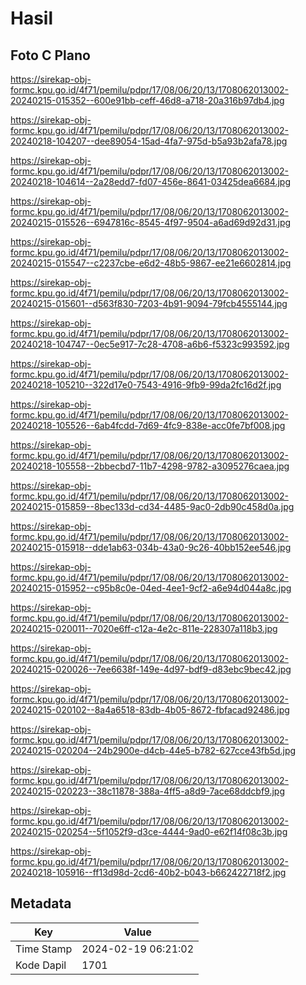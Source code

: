# Hasil

## Foto C Plano

https://sirekap-obj-formc.kpu.go.id/4f71/pemilu/pdpr/17/08/06/20/13/1708062013002-20240215-015352--600e91bb-ceff-46d8-a718-20a316b97db4.jpg

https://sirekap-obj-formc.kpu.go.id/4f71/pemilu/pdpr/17/08/06/20/13/1708062013002-20240218-104207--dee89054-15ad-4fa7-975d-b5a93b2afa78.jpg

https://sirekap-obj-formc.kpu.go.id/4f71/pemilu/pdpr/17/08/06/20/13/1708062013002-20240218-104614--2a28edd7-fd07-456e-8641-03425dea6684.jpg

https://sirekap-obj-formc.kpu.go.id/4f71/pemilu/pdpr/17/08/06/20/13/1708062013002-20240215-015526--6947816c-8545-4f97-9504-a6ad69d92d31.jpg

https://sirekap-obj-formc.kpu.go.id/4f71/pemilu/pdpr/17/08/06/20/13/1708062013002-20240215-015547--c2237cbe-e6d2-48b5-9867-ee21e6602814.jpg

https://sirekap-obj-formc.kpu.go.id/4f71/pemilu/pdpr/17/08/06/20/13/1708062013002-20240215-015601--d563f830-7203-4b91-9094-79fcb4555144.jpg

https://sirekap-obj-formc.kpu.go.id/4f71/pemilu/pdpr/17/08/06/20/13/1708062013002-20240218-104747--0ec5e917-7c28-4708-a6b6-f5323c993592.jpg

https://sirekap-obj-formc.kpu.go.id/4f71/pemilu/pdpr/17/08/06/20/13/1708062013002-20240218-105210--322d17e0-7543-4916-9fb9-99da2fc16d2f.jpg

https://sirekap-obj-formc.kpu.go.id/4f71/pemilu/pdpr/17/08/06/20/13/1708062013002-20240218-105526--6ab4fcdd-7d69-4fc9-838e-acc0fe7bf008.jpg

https://sirekap-obj-formc.kpu.go.id/4f71/pemilu/pdpr/17/08/06/20/13/1708062013002-20240218-105558--2bbecbd7-11b7-4298-9782-a3095276caea.jpg

https://sirekap-obj-formc.kpu.go.id/4f71/pemilu/pdpr/17/08/06/20/13/1708062013002-20240215-015859--8bec133d-cd34-4485-9ac0-2db90c458d0a.jpg

https://sirekap-obj-formc.kpu.go.id/4f71/pemilu/pdpr/17/08/06/20/13/1708062013002-20240215-015918--dde1ab63-034b-43a0-9c26-40bb152ee546.jpg

https://sirekap-obj-formc.kpu.go.id/4f71/pemilu/pdpr/17/08/06/20/13/1708062013002-20240215-015952--c95b8c0e-04ed-4ee1-9cf2-a6e94d044a8c.jpg

https://sirekap-obj-formc.kpu.go.id/4f71/pemilu/pdpr/17/08/06/20/13/1708062013002-20240215-020011--7020e6ff-c12a-4e2c-811e-228307a118b3.jpg

https://sirekap-obj-formc.kpu.go.id/4f71/pemilu/pdpr/17/08/06/20/13/1708062013002-20240215-020026--7ee6638f-149e-4d97-bdf9-d83ebc9bec42.jpg

https://sirekap-obj-formc.kpu.go.id/4f71/pemilu/pdpr/17/08/06/20/13/1708062013002-20240215-020102--8a4a6518-83db-4b05-8672-fbfacad92486.jpg

https://sirekap-obj-formc.kpu.go.id/4f71/pemilu/pdpr/17/08/06/20/13/1708062013002-20240215-020204--24b2900e-d4cb-44e5-b782-627cce43fb5d.jpg

https://sirekap-obj-formc.kpu.go.id/4f71/pemilu/pdpr/17/08/06/20/13/1708062013002-20240215-020223--38c11878-388a-4ff5-a8d9-7ace68ddcbf9.jpg

https://sirekap-obj-formc.kpu.go.id/4f71/pemilu/pdpr/17/08/06/20/13/1708062013002-20240215-020254--5f1052f9-d3ce-4444-9ad0-e62f14f08c3b.jpg

https://sirekap-obj-formc.kpu.go.id/4f71/pemilu/pdpr/17/08/06/20/13/1708062013002-20240218-105916--ff13d98d-2cd6-40b2-b043-b662422718f2.jpg


## Metadata

| Key        | Value               |
| ---------- | ------------------- |
| Time Stamp | 2024-02-19 06:21:02 |
| Kode Dapil | 1701                |



